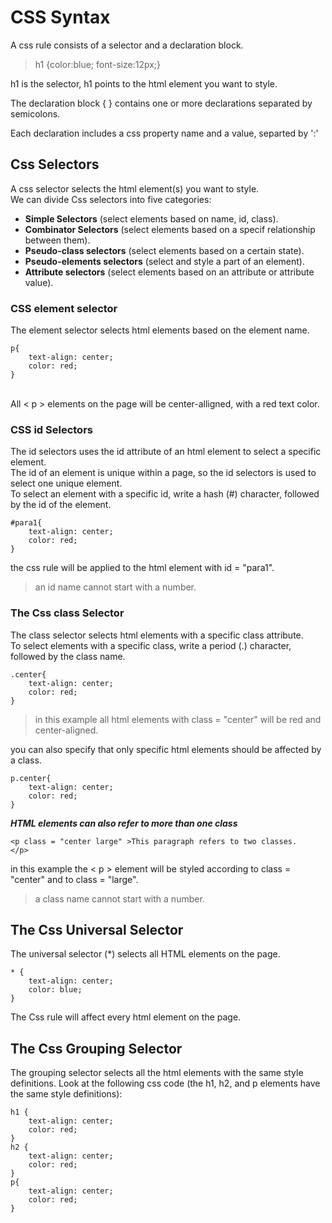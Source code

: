 # CSS Syntax
A css rule consists of a selector and a declaration block.<br/>
> h1 {color:blue; font-size:12px;}

h1 is the selector, h1 points to the html element you want to style.<br/>

The declaration block {  } contains one or more declarations separated by semicolons.<br/>

Each declaration includes a css property name and a value, separted by ':'<br/>

## Css Selectors
A css selector selects the html element(s) you want to style.<br>
We can divide Css selectors into five categories: <br>
 
 - **Simple Selectors** (select elements based on name, id, class).
 - **Combinator Selectors** (select elements based on a specif relationship between them).
 - **Pseudo-class selectors** (select elements based on a certain state).
 - **Pseudo-elements selectors** (select and style a part of an element).
 - **Attribute selectors** (select elements based on an attribute or attribute value).

### CSS element selector
The element selector selects html elements based on the element name.<br>
````
p{
    text-align: center;
    color: red;
}
`````
<br>
 All < p > elements on the page will be center-alligned, with a red text color.<br>

### CSS id Selectors<br>
The id selectors uses the id attribute of an html element to select a specific element. <br>
The id of an element is unique within a page, so the id selectors is used to select one unique element. <br>
To select an element with a specific id, write a hash (#) character, followed by the id of the element.
````
#para1{
    text-align: center;
    color: red;
} 
````
the css rule will be applied to the html element with id = "para1".
> an id name cannot start with a number. 

### The Css class Selector
The class selector selects html elements with a specific class attribute. <br>
To select elements with a specific class, write a period (.) character, followed by the class name.<br>
`````
.center{
    text-align: center;
    color: red;
}
``````
> in this example all html elements with class = "center" will be red and center-aligned.<br>

you can also specify that only specific html elements should be affected by a class.
````
p.center{
    text-align: center;
    color: red;
}
````
***HTML elements can also refer to more than one class***
````
<p class = "center large" >This paragraph refers to two classes.
</p>

````
in this example the < p > element will be styled according to class = "center" and to class = "large".
>a class name cannot start with a number.
## The Css Universal Selector
The universal selector (*) selects all HTML elements on the page.
````
* {
    text-align: center;
    color: blue;
}  
````
The Css rule will affect every html element on the page.
## The Css Grouping Selector
The grouping selector selects all the html elements with the same style definitions.
Look at the following css code (the h1, h2, and p elements have the same style definitions):
````
h1 {
    text-align: center;
    color: red;
}
h2 { 
    text-align: center;
    color: red;
}
p{
    text-align: center;
    color: red;
}
